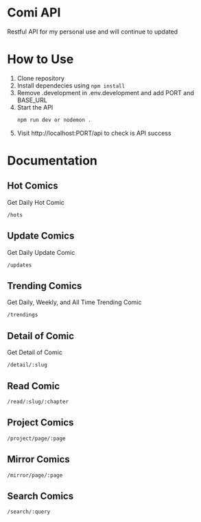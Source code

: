 # Comi API

Restful API for my personal use and will continue to updated

# How to Use

1. Clone repository
2. Install dependecies using `npm install`
3. Remove .development in .env.development and add PORT and BASE_URL
4. Start the API
   ```bash
   npm run dev or nodemon .
   ```
5. Visit http://localhost:PORT/api to check is API success

# Documentation

## Hot Comics

Get Daily Hot Comic

```
/hots
```

## Update Comics

Get Daily Update Comic

```
/updates
```

## Trending Comics

Get Daily, Weekly, and All Time Trending Comic

```
/trendings
```

## Detail of Comic

Get Detail of Comic

```
/detail/:slug
```

## Read Comic

```
/read/:slug/:chapter
```

## Project Comics

```
/project/page/:page
```

## Mirror Comics

```
/mirror/page/:page
```

## Search Comics

```
/search/:query
```
